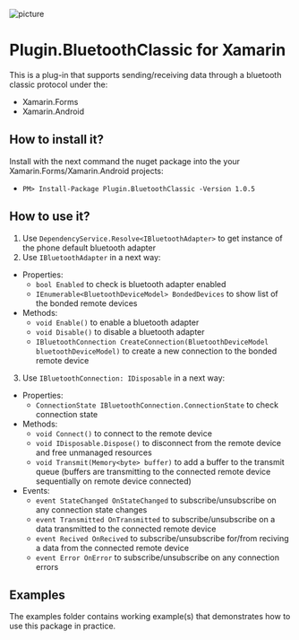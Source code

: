 ![picture](https://github.com/rostislav-nikitin/BluetoothClassic.Xamarin/blob/master/documentation/images/logo_128x128.png?raw=true)
# Plugin.BluetoothClassic for Xamarin
This is a plug-in that supports sending/receiving data through a bluetooth classic protocol under the:
* Xamarin.Forms
* Xamarin.Android
<!-- * Xamarin.iOS (not implemented yet)
* Xamarin.UWP (not implemented yet) -->

## How to install it?
Install with the next command the nuget package into the your Xamarin.Forms/Xamarin.Android projects:
* `PM> Install-Package Plugin.BluetoothClassic -Version 1.0.5`

## How to use it?
1. Use `DependencyService.Resolve<IBluetoothAdapter>` to get instance of the phone default bluetooth adapter
2. Use `IBluetoothAdapter` in a next way:
  * Properties:
    * `bool Enabled` to check is bluetooth adapter enabled
    * `IEnumerable<BluetoothDeviceModel> BondedDevices` to show list of the bonded remote devices 
  * Methods:
    * `void Enable()` to enable a bluetooth adapter
    * `void Disable()` to disable a bluetooth adapter
    * `IBluetoothConnection CreateConnection(BluetoothDeviceModel bluetoothDeviceModel)` to create a new connection to the bonded remote device
3. Use `IBluetoothConnection: IDisposable` in a next way:
  * Properties:
    * `ConnectionState IBluetoothConnection.ConnectionState` to check connection state
  * Methods:
    * `void Connect()` to connect to the remote device
    * `void IDisposable.Dispose()` to disconnect from the remote device and free unmanaged resources
    * `void Transmit(Memory<byte> buffer)` to add a buffer to the transmit queue (buffers are transmitting to the connected remote device sequentially on remote device connected)
  * Events:
    * `event StateChanged OnStateChanged` to subscribe/unsubscribe on any connection state changes
    * `event Transmitted OnTransmitted` to subscribe/unsubscribe on a data transmitted to the connected remote device
    * `event Recived OnRecived` to subscribe/unsubscribe for/from reciving a data from the connected remote device
    * `event Error OnError` to subscribe/unsubscribe on any connection errors

## Examples
The examples folder contains working example(s) that demonstrates how to use this package in practice.
